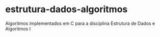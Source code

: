# estrutura-dados-algoritmos
Algoritmos implementados em C para a disciplina Estrutura de Dados e Algoritmos I
